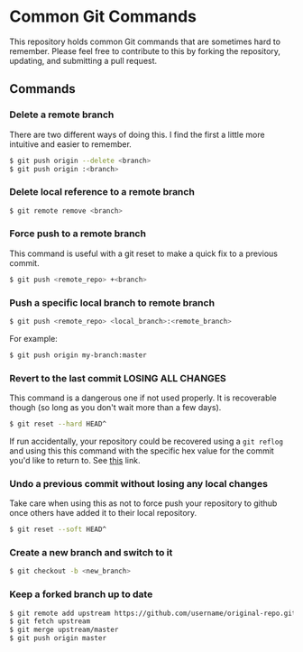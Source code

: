 # Common Git Commands

This repository holds common Git commands that are sometimes hard to remember. Please feel
free to contribute to this by forking the repository, updating, and submitting a 
pull request.

## Commands

### Delete a remote branch

There are two different ways of doing this. I find the first a little more intuitive and easier to remember.

```bash
$ git push origin --delete <branch>
$ git push origin :<branch>
```


### Delete local reference to a remote branch

```bash
$ git remote remove <branch>
```


### Force push to a remote branch

This command is useful with a git reset to make a quick fix to a previous commit.

```bash
$ git push <remote_repo> +<branch>
```


### Push a specific local branch to remote branch 

```bash
$ git push <remote_repo> <local_branch>:<remote_branch>
```
For example:

```bash
$ git push origin my-branch:master
```

### Revert to the last commit LOSING ALL CHANGES

This command is a dangerous one if not used properly. It is recoverable though (so long as you don't wait more than a few days).

```bash
$ git reset --hard HEAD^
```

If run accidentally, your repository could be recovered using a <code>git reflog</code> and using this this command with the specific hex value for the commit you'd like to return to. See [this](http://stackoverflow.com/questions/5473/undoing-a-git-reset-hard-head1) link.


### Undo a previous commit without losing any local changes

Take care when using this as not to force push your repository to github once others have added it to their local repository.

```bash
$ git reset --soft HEAD^
```


### Create a new branch and switch to it

```bash
$ git checkout -b <new_branch>
```

### Keep a forked branch up to date

```bash
$ git remote add upstream https://github.com/username/original-repo.git
$ git fetch upstream
$ git merge upstream/master
$ git push origin master
```

